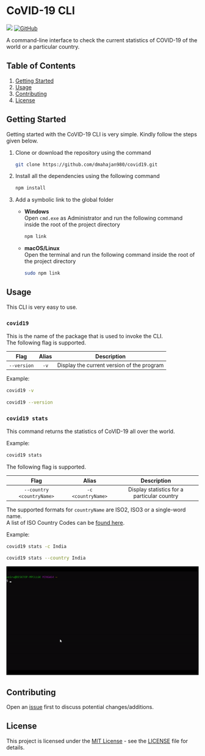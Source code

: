 # CoVID-19 CLI

<img src="https://badges.frapsoft.com/os/v1/open-source.png?v=103"> <a href="LICENSE"><img alt="GitHub" src="https://img.shields.io/github/license/dmahajan980/covid19"></a>

A command-line interface to check the current statistics of COVID-19 of the world or a particular country.

## Table of Contents

1. [Getting Started](#getting-started)
2. [Usage](#usage)
3. [Contributing](#contributing)
4. [License](#license)

## Getting Started

Getting started with the CoVID-19 CLI is very simple. Kindly follow the steps given below.

1. Clone or download the repository using the command

   ```bash
   git clone https://github.com/dmahajan980/covid19.git
   ```

2. Install all the dependencies using the following command

   ```bash
   npm install
   ```

3. Add a symbolic link to the global folder

   - **Windows**  
     Open `cmd.exe` as Administrator and run the following command inside the root of the project directory

     ```bash
     npm link
     ```

   - **macOS/Linux**  
     Open the terminal and run the following command inside the root of the project directory

     ```bash
     sudo npm link
     ```

## Usage

This CLI is very easy to use.

### `covid19`

This is the name of the package that is used to invoke the CLI.  
 The following flag is supported.

|    Flag     | Alias |                Description                 |
| :---------: | :---: | :----------------------------------------: |
| `--version` | `-v`  | Display the current version of the program |

Example:

```bash
covid19 -v
```

```bash
covid19 --version
```

### `covid19 stats`

This command returns the statistics of CoVID-19 all over the world.

Example:

```bash
covid19 stats
```

The following flag is supported.

|           Flag            |       Alias        |                 Description                 |
| :-----------------------: | :----------------: | :-----------------------------------------: |
| `--country <countryName>` | `-c <countryName>` | Display statistics for a particular country |

The supported formats for `countryName` are ISO2, ISO3 or a single-word name.
<br/>
A list of ISO Country Codes can be <a href="https://www.iban.com/country-codes" target="_blank">found here</a>.

Example:

```bash
covid19 stats -c India
```

```bash
covid19 stats --country India
```

![example commands](assets/example.gif)

## Contributing

Open an [issue](https://github.com/dmahajan980/covid19/issues) first to discuss potential changes/additions.

## License

This project is licensed under the [MIT License](https://opensource.org/licenses/MIT) - see the [LICENSE](https://github.com/dmahajan980/covid19-cli/blob/master/LICENSE) file for details.
